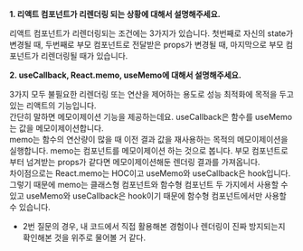 **1. 리액트 컴포넌트가 리렌더링 되는 상황에 대해서 설명해주세요.**

리액트 컴포넌트가 리렌더링되는 조건에는 3가지가 있습니다. 
첫번째로 자신의 state가 변경될 때, 두번째로 부모 컴포넌트로 전달받은 props가 변경될 때,
마지막으로 부모 컴포넌트가 리렌더링될 때가 있습니다. 

**2. useCallback, React.memo, useMemo에 대해서 설명해주세요.** 

3가지 모두 불필요한 리렌더링 또는 연산을 제어하는 용도로 성능 최적화에 목적을 두고 있는 리액트의 기능입니다.  
간단히 말하면 메모이제이션 기능을 제공하는데요. useCallback은 함수를 useMemo는 값을 메모이제이션합니다.  
memo는 함수의 연산량이 많을 때 이전 결과 값을 재사용하는 목적의 메모이제이션을 실행합니다.
memo는 컴포넌트를 메모이제이션 하는 것으로 봅니다. 부모 컴포넌트로부터 넘겨받는 props가 같다면 메모이제이션해둔 
렌더링 결과를 가져옵니다.   
차이점으로는 React.memo는 HOC이고 useMemo와 useCallback은 hook입니다. 그렇기 때문에 
memo는 클래스형 컴포넌트와 함수형 컴포넌트 두 가지에서 사용할 수 있고 useMemo와 useCallback은 hook이기 때문에 
함수형 컴포넌트에서만 사용할 수 있습니다. 

+ 2번 질문의 경우, 내 코드에서 직접 활용해본 경험이나 렌더링이 진짜 방지되는지 확인해본 것을 위주로 물어볼 거 같다. 
